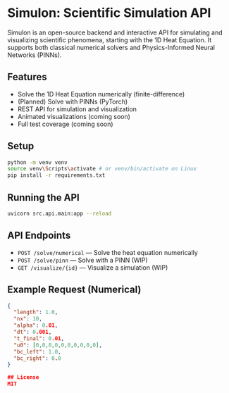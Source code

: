 # Simulon: Scientific Simulation API

Simulon is an open-source backend and interactive API for simulating and visualizing scientific phenomena, starting with the 1D Heat Equation. It supports both classical numerical solvers and Physics-Informed Neural Networks (PINNs).

## Features
- Solve the 1D Heat Equation numerically (finite-difference)
- (Planned) Solve with PINNs (PyTorch)
- REST API for simulation and visualization
- Animated visualizations (coming soon)
- Full test coverage (coming soon)

## Setup
```bash
python -m venv venv
source venv\Scripts\activate # or venv/bin/activate on Linux
pip install -r requirements.txt
```

## Running the API
```bash
uvicorn src.api.main:app --reload
```

## API Endpoints
- `POST /solve/numerical` — Solve the heat equation numerically
- `POST /solve/pinn` — Solve with a PINN (WIP)
- `GET /visualize/{id}` — Visualize a simulation (WIP)

## Example Request (Numerical)
```json
{
  "length": 1.0,
  "nx": 10,
  "alpha": 0.01,
  "dt": 0.001,
  "t_final": 0.01,
  "u0": [0,0,0,0,0,0,0,0,0,0],
  "bc_left": 1.0,
  "bc_right": 0.0
}

## License
MIT
